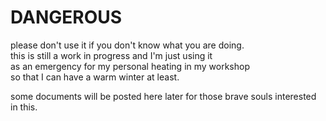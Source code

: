 # DANGEROUS
please don't use it if you don't know what you are doing.  
this is still a work in progress and I'm just using it  
as an emergency for my personal heating in my workshop  
so that I can have a warm winter at least.  
  
some documents will be posted here later for those brave souls interested in this.
